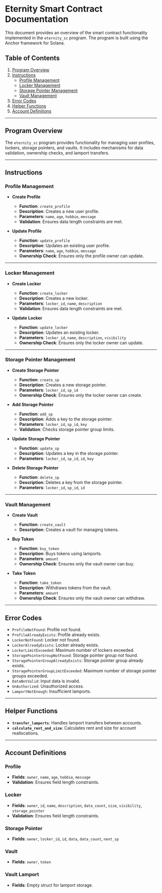 # Eternity Smart Contract Documentation

This document provides an overview of the smart contract functionality implemented in the `eternity_sc` program. The program is built using the Anchor framework for Solana.

## Table of Contents
1. [Program Overview](#program-overview)
2. [Instructions](#instructions)
    - [Profile Management](#profile-management)
    - [Locker Management](#locker-management)
    - [Storage Pointer Management](#storage-pointer-management)
    - [Vault Management](#vault-management)
3. [Error Codes](#error-codes)
4. [Helper Functions](#helper-functions)
5. [Account Definitions](#account-definitions)

---

## Program Overview

The `eternity_sc` program provides functionality for managing user profiles, lockers, storage pointers, and vaults. It includes mechanisms for data validation, ownership checks, and lamport transfers.

---

## Instructions

### Profile Management

- **Create Profile**
  - **Function**: `create_profile`
  - **Description**: Creates a new user profile.
  - **Parameters**: `name`, `age`, `hobbie`, `message`
  - **Validation**: Ensures data length constraints are met.

- **Update Profile**
  - **Function**: `update_profile`
  - **Description**: Updates an existing user profile.
  - **Parameters**: `name`, `age`, `hobbie`, `message`
  - **Ownership Check**: Ensures only the profile owner can update.

---

### Locker Management

- **Create Locker**
  - **Function**: `create_locker`
  - **Description**: Creates a new locker.
  - **Parameters**: `locker_id`, `name`, `description`
  - **Validation**: Ensures data length constraints are met.

- **Update Locker**
  - **Function**: `update_locker`
  - **Description**: Updates an existing locker.
  - **Parameters**: `locker_id`, `name`, `description`, `visibility`
  - **Ownership Check**: Ensures only the locker owner can update.

---

### Storage Pointer Management

- **Create Storage Pointer**
  - **Function**: `create_sp`
  - **Description**: Creates a new storage pointer.
  - **Parameters**: `locker_id`, `sp_id`
  - **Ownership Check**: Ensures only the locker owner can create.

- **Add Storage Pointer**
  - **Function**: `add_sp`
  - **Description**: Adds a key to the storage pointer.
  - **Parameters**: `locker_id`, `sp_id`, `key`
  - **Validation**: Checks storage pointer group limits.

- **Update Storage Pointer**
  - **Function**: `update_sp`
  - **Description**: Updates a key in the storage pointer.
  - **Parameters**: `locker_id`, `sp_id`, `id`, `key`

- **Delete Storage Pointer**
  - **Function**: `delete_sp`
  - **Description**: Deletes a key from the storage pointer.
  - **Parameters**: `locker_id`, `sp_id`, `id`

---

### Vault Management

- **Create Vault**
  - **Function**: `create_vault`
  - **Description**: Creates a vault for managing tokens.

- **Buy Token**
  - **Function**: `buy_token`
  - **Description**: Buys tokens using lamports.
  - **Parameters**: `amount`
  - **Ownership Check**: Ensures only the vault owner can buy.

- **Take Token**
  - **Function**: `take_token`
  - **Description**: Withdraws tokens from the vault.
  - **Parameters**: `amount`
  - **Ownership Check**: Ensures only the vault owner can withdraw.

---

## Error Codes

- `ProfileNotFound`: Profile not found.
- `ProfileAlreadyExists`: Profile already exists.
- `LockerNotFound`: Locker not found.
- `LockerAlreadyExists`: Locker already exists.
- `LockerLimitExceeded`: Maximum number of lockers exceeded.
- `StoragePointerGroupNotFound`: Storage pointer group not found.
- `StoragePointerGroupAlreadyExists`: Storage pointer group already exists.
- `StoragePointerGroupLimitExceeded`: Maximum number of storage pointer groups exceeded.
- `DataNotValid`: Input data is invalid.
- `UnAuthorized`: Unauthorized access.
- `LamportNotEnough`: Insufficient lamports.

---

## Helper Functions

- **`transfer_lamports`**: Handles lamport transfers between accounts.
- **`calculate_rent_and_size`**: Calculates rent and size for account reallocations.

---

## Account Definitions

### Profile
- **Fields**: `owner`, `name`, `age`, `hobbie`, `message`
- **Validation**: Ensures field length constraints.

### Locker
- **Fields**: `owner`, `id`, `name`, `description`, `data_count`, `size`, `visibility`, `storage_pointer`
- **Validation**: Ensures field length constraints.

### Storage Pointer
- **Fields**: `owner`, `locker_id`, `id`, `data`, `data_count`, `next_sp`

### Vault
- **Fields**: `owner`, `token`

### Vault Lamport
- **Fields**: Empty struct for lamport storage.
